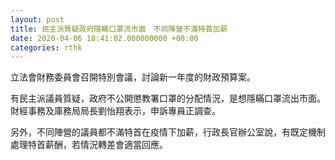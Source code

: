 ```yaml
---
layout: post
title: 民主派質疑政府隱瞞口罩流市面　不同陣營不滿特首加薪
date: 2020-04-06 18:41:02.000000000 +08:00
categories: rthk
---
```


立法會財務委員會召開特別會議，討論新一年度的財政預算案。

有民主派議員質疑，政府不公開懲教署口罩的分配情況，是想隱瞞口罩流出市面。財經事務及庫務局局長劉怡翔表示，申訴專員正調查。

另外，不同陣營的議員都不滿特首在疫情下加薪，行政長官辦公室說，有既定機制處理特首薪酬，若情況轉差會適當回應。
